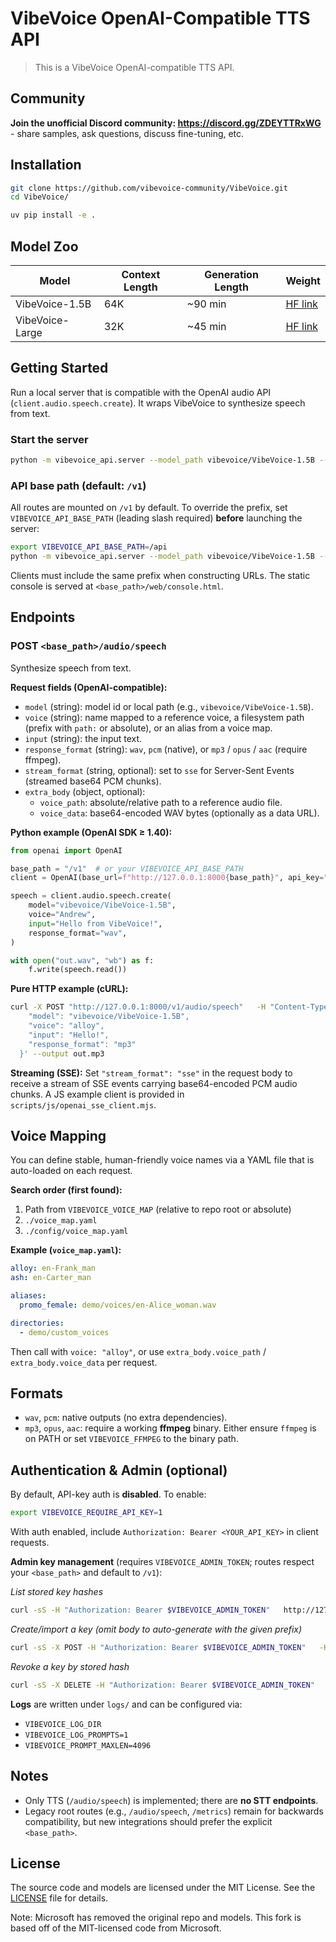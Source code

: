 # VibeVoice OpenAI-Compatible TTS API

> This is a VibeVoice OpenAI-compatible TTS API.

## Community

**Join the unofficial Discord community: https://discord.gg/ZDEYTTRxWG** - share samples, ask questions, discuss fine-tuning, etc.

## Installation

```bash
git clone https://github.com/vibevoice-community/VibeVoice.git
cd VibeVoice/

uv pip install -e .
```

## Model Zoo

| Model | Context Length | Generation Length |  Weight |
|-------|----------------|----------|----------|
| VibeVoice-1.5B | 64K | ~90 min | [HF link](https://huggingface.co/vibevoice/VibeVoice-1.5B) |
| VibeVoice-Large| 32K | ~45 min | [HF link](https://huggingface.co/vibevoice/VibeVoice-7B) |

## Getting Started

Run a local server that is compatible with the OpenAI audio API (`client.audio.speech.create`). It wraps VibeVoice to synthesize speech from text.

### Start the server
```bash
python -m vibevoice_api.server --model_path vibevoice/VibeVoice-1.5B --port 8000
```

### API base path (default: `/v1`)
All routes are mounted on `/v1` by default. To override the prefix, set `VIBEVOICE_API_BASE_PATH` (leading slash required) **before** launching the server:
```bash
export VIBEVOICE_API_BASE_PATH=/api
python -m vibevoice_api.server --model_path vibevoice/VibeVoice-1.5B --port 8000
```
Clients must include the same prefix when constructing URLs. The static console is served at `<base_path>/web/console.html`.

## Endpoints

### POST `<base_path>/audio/speech`
Synthesize speech from text.

**Request fields (OpenAI-compatible):**
- `model` (string): model id or local path (e.g., `vibevoice/VibeVoice-1.5B`).
- `voice` (string): name mapped to a reference voice, a filesystem path (prefix with `path:` or absolute), or an alias from a voice map.
- `input` (string): the input text.
- `response_format` (string): `wav`, `pcm` (native), or `mp3` / `opus` / `aac` (require ffmpeg).
- `stream_format` (string, optional): set to `sse` for Server-Sent Events (streamed base64 PCM chunks).
- `extra_body` (object, optional):
  - `voice_path`: absolute/relative path to a reference audio file.
  - `voice_data`: base64-encoded WAV bytes (optionally as a data URL).

**Python example (OpenAI SDK ≥ 1.40):**
```python
from openai import OpenAI

base_path = "/v1"  # or your VIBEVOICE_API_BASE_PATH
client = OpenAI(base_url=f"http://127.0.0.1:8000{base_path}", api_key="<YOUR_API_KEY>")

speech = client.audio.speech.create(
    model="vibevoice/VibeVoice-1.5B",
    voice="Andrew",
    input="Hello from VibeVoice!",
    response_format="wav",
)

with open("out.wav", "wb") as f:
    f.write(speech.read())
```

**Pure HTTP example (cURL):**
```bash
curl -X POST "http://127.0.0.1:8000/v1/audio/speech"   -H "Content-Type: application/json"   -H "Authorization: Bearer <YOUR_API_KEY>"   -d '{
    "model": "vibevoice/VibeVoice-1.5B",
    "voice": "alloy",
    "input": "Hello!",
    "response_format": "mp3"
  }' --output out.mp3
```

**Streaming (SSE):**
Set `"stream_format": "sse"` in the request body to receive a stream of SSE events carrying base64-encoded PCM audio chunks. A JS example client is provided in `scripts/js/openai_sse_client.mjs`.

## Voice Mapping

You can define stable, human-friendly voice names via a YAML file that is auto-loaded on each request.

**Search order (first found):**
1. Path from `VIBEVOICE_VOICE_MAP` (relative to repo root or absolute)  
2. `./voice_map.yaml`  
3. `./config/voice_map.yaml`

**Example (`voice_map.yaml`):**
```yaml
alloy: en-Frank_man
ash: en-Carter_man

aliases:
  promo_female: demo/voices/en-Alice_woman.wav

directories:
  - demo/custom_voices
```

Then call with `voice: "alloy"`, or use `extra_body.voice_path` / `extra_body.voice_data` per request.

## Formats

- `wav`, `pcm`: native outputs (no extra dependencies).
- `mp3`, `opus`, `aac`: require a working **ffmpeg** binary. Either ensure `ffmpeg` is on PATH or set `VIBEVOICE_FFMPEG` to the binary path.

## Authentication & Admin (optional)

By default, API-key auth is **disabled**. To enable:
```bash
export VIBEVOICE_REQUIRE_API_KEY=1
```

With auth enabled, include `Authorization: Bearer <YOUR_API_KEY>` in client requests.

**Admin key management** (requires `VIBEVOICE_ADMIN_TOKEN`; routes respect your `<base_path>` and default to `/v1`):

_List stored key hashes_
```bash
curl -sS -H "Authorization: Bearer $VIBEVOICE_ADMIN_TOKEN"   http://127.0.0.1:8000/v1/admin/keys
```

_Create/import a key (omit body to auto-generate with the given prefix)_
```bash
curl -sS -X POST -H "Authorization: Bearer $VIBEVOICE_ADMIN_TOKEN"   -H "Content-Type: application/json"   -d '{"prefix": "sk-"}'   http://127.0.0.1:8000/v1/admin/keys
```

_Revoke a key by stored hash_
```bash
curl -sS -X DELETE -H "Authorization: Bearer $VIBEVOICE_ADMIN_TOKEN"   http://127.0.0.1:8000/v1/admin/keys/<key_hash>
```

**Logs** are written under `logs/` and can be configured via:
- `VIBEVOICE_LOG_DIR`
- `VIBEVOICE_LOG_PROMPTS=1`
- `VIBEVOICE_PROMPT_MAXLEN=4096`

## Notes
- Only TTS (`/audio/speech`) is implemented; there are **no STT endpoints**.
- Legacy root routes (e.g., `/audio/speech`, `/metrics`) remain for backwards compatibility, but new integrations should prefer the explicit `<base_path>`.


## License

The source code and models are licensed under the MIT License. See the [LICENSE](./LICENSE) file for details.

Note: Microsoft has removed the original repo and models. This fork is based off of the MIT-licensed code from Microsoft.
